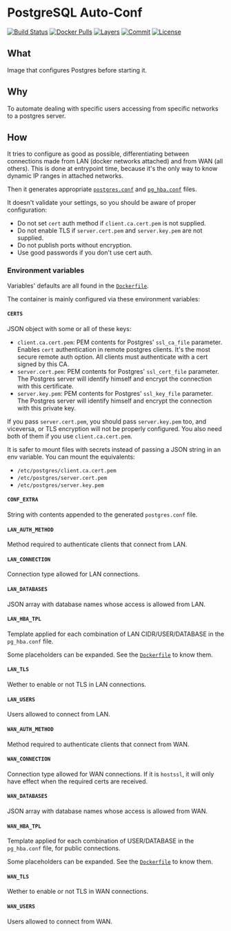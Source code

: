 # PostgreSQL Auto-Conf

[![Build Status](https://travis-ci.org/it-projects-llc/docker-postgres-autoconf.svg?branch=master)](https://travis-ci.org/it-projects-llc/docker-postgres-autoconf)
[![Docker Pulls](https://img.shields.io/docker/pulls/itprojectsllc/postgres-autoconf.svg)](https://hub.docker.com/r/itprojectsllc/postgres-autoconf)
[![Layers](https://images.microbadger.com/badges/image/itprojectsllc/postgres-autoconf.svg)](https://microbadger.com/images/itprojectsllc/postgres-autoconf)
[![Commit](https://images.microbadger.com/badges/commit/itprojectsllc/postgres-autoconf.svg)](https://microbadger.com/images/itprojectsllc/postgres-autoconf)
[![License](https://img.shields.io/github/license/itprojectsllc/docker-postgres-autoconf.svg)](https://github.com/itprojectsllc/docker-postgres-autoconf/blob/master/LICENSE)

## What

Image that configures Postgres before starting it.

## Why

To automate dealing with specific users accessing from specific networks to a postgres server.

## How

It tries to configure as good as possible, differentiating between connections made from LAN (docker networks attached) and from WAN (all others). This is done at entrypoint time, because it's the only way to know dynamic IP ranges in attached networks.

Then it generates appropriate [`postgres.conf`](https://www.postgresql.org/docs/current/runtime-config.html) and [`pg_hba.conf`](https://www.postgresql.org/docs/current/auth-pg-hba-conf.html) files.

It doesn't validate your settings, so you should be aware of proper configuration:

- Do not set `cert` auth method if `client.ca.cert.pem` is not supplied.
- Do not enable TLS if `server.cert.pem` and `server.key.pem` are not supplied.
- Do not publish ports without encryption.
- Use good passwords if you don't use cert auth.

### Environment variables

Variables' defaults are all found in the [`Dockerfile`][].

The container is mainly configured via these environment variables:

#### `CERTS`

JSON object with some or all of these keys:

- `client.ca.cert.pem`: PEM contents for Postgres' `ssl_ca_file` parameter. Enables `cert` authentication in remote postgres clients. It's the most secure remote auth option. All clients must authenticate with a cert signed by this CA.
- `server.cert.pem`: PEM contents for Postgres' `ssl_cert_file` parameter. The Postgres server will identify himself and encrypt the connection with this certificate.
- `server.key.pem`: PEM contents for Postgres' `ssl_key_file` parameter. The Postgres server will identify himself and encrypt the connection with this private key.

If you pass `server.cert.pem`, you should pass `server.key.pem` too, and viceversa, or TLS encryption will not be properly configured. You also need both of them if you use `client.ca.cert.pem`.

It is safer to mount files with secrets instead of passing a JSON string in an env variable. You can mount the equivalents:

- `/etc/postgres/client.ca.cert.pem`
- `/etc/postgres/server.cert.pem`
- `/etc/postgres/server.key.pem`

#### `CONF_EXTRA`

String with contents appended to the generated `postgres.conf` file.

#### `LAN_AUTH_METHOD`

Method required to authenticate clients that connect from LAN.

#### `LAN_CONNECTION`

Connection type allowed for LAN connections.

#### `LAN_DATABASES`

JSON array with database names whose access is allowed from LAN.

#### `LAN_HBA_TPL`

Template applied for each combination of LAN CIDR/USER/DATABASE in the `pg_hba.conf` file.

Some placeholders can be expanded. See the [`Dockerfile`][] to know them.

#### `LAN_TLS`

Wether to enable or not TLS in LAN connections.

#### `LAN_USERS`

Users allowed to connect from LAN.

#### `WAN_AUTH_METHOD`

Method required to authenticate clients that connect from WAN.

#### `WAN_CONNECTION`

Connection type allowed for WAN connections. If it is `hostssl`, it will only have effect when the required certs are received.

#### `WAN_DATABASES`

JSON array with database names whose access is allowed from WAN.

#### `WAN_HBA_TPL`

Template applied for each combination of USER/DATABASE in the `pg_hba.conf` file, for public connections.

Some placeholders can be expanded. See the [`Dockerfile`][] to know them.

#### `WAN_TLS`

Wether to enable or not TLS in WAN connections.

#### `WAN_USERS`

Users allowed to connect from WAN.

[`Dockerfile`]: https://github.com/Tecnativa/docker-postgres-autoconf/blob/master/Dockerfile
